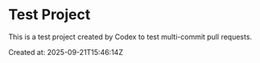 # Test Project

This is a test project created by Codex to test multi-commit pull requests.

Created at: 2025-09-21T15:46:14Z

